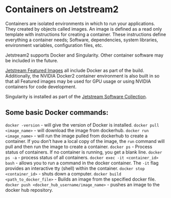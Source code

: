 # Containers on Jetstream2

Containers are isolated environments in which to run your applications. They created by objects called images. An image is defined as a read only template with instructions for creating a container. These instructions define everything a container needs; Software, dependencies, system libraries, environment variables, configuration files, etc.

Jetstream2 supports Docker and Singularity. Other container software may be included in the future.

[Jetstream Featured Images](featured.md) all include Docker as part of the build. Additionally, the NVIDIA Docker2 container environment is also built in so that all Featured images may be used for GPU usage or using NVIDIA containers for code development.

Singularity is installed as part of the [Jetstream Software Collection](software.md).

## Some basic Docker commands:

`docker -version`  - will give the version of Docker is installed.
`docker pull <image_name>` - will download the image from dockerhub.
`docker run  <image_name>` - will run the image pulled from dockerhub to create a container.
    If you don’t have a local copy of the image, the `run` command will pull and then run the image to create a container.
`docker ps` - Process status of containers. If no container is running, you get a blank line.
`docker ps -a` - process status of all containers.
`docker exec -it <container_id> bash` - allows you to run a command in the docker container.
    The `-it` flag provides an interactive tty (shell) within the container.
`docker stop <container_id>` - shuts down a computer.
`docker build <path_to_docker_file>` - Builds an image from the specified docker file.
`docker push <docker_hub_username/image_name>` - pushes an image to the docker hub repository.
